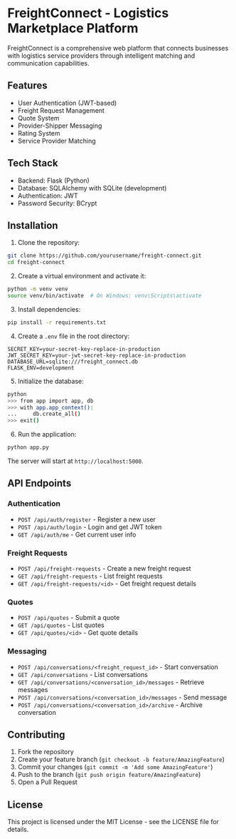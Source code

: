 # FreightConnect - Logistics Marketplace Platform

FreightConnect is a comprehensive web platform that connects businesses with logistics service providers through intelligent matching and communication capabilities.

## Features

- User Authentication (JWT-based)
- Freight Request Management
- Quote System
- Provider-Shipper Messaging
- Rating System
- Service Provider Matching

## Tech Stack

- Backend: Flask (Python)
- Database: SQLAlchemy with SQLite (development)
- Authentication: JWT
- Password Security: BCrypt

## Installation

1. Clone the repository:
```bash
git clone https://github.com/yourusername/freight-connect.git
cd freight-connect
```

2. Create a virtual environment and activate it:
```bash
python -m venv venv
source venv/bin/activate  # On Windows: venv\Scripts\activate
```

3. Install dependencies:
```bash
pip install -r requirements.txt
```

4. Create a `.env` file in the root directory:
```
SECRET_KEY=your-secret-key-replace-in-production
JWT_SECRET_KEY=your-jwt-secret-key-replace-in-production
DATABASE_URL=sqlite:///freight_connect.db
FLASK_ENV=development
```

5. Initialize the database:
```bash
python
>>> from app import app, db
>>> with app.app_context():
...     db.create_all()
>>> exit()
```

6. Run the application:
```bash
python app.py
```

The server will start at `http://localhost:5000`.

## API Endpoints

### Authentication

- `POST /api/auth/register` - Register a new user
- `POST /api/auth/login` - Login and get JWT token
- `GET /api/auth/me` - Get current user info

### Freight Requests

- `POST /api/freight-requests` - Create a new freight request
- `GET /api/freight-requests` - List freight requests
- `GET /api/freight-requests/<id>` - Get freight request details

### Quotes

- `POST /api/quotes` - Submit a quote
- `GET /api/quotes` - List quotes
- `GET /api/quotes/<id>` - Get quote details

### Messaging

- `POST /api/conversations/<freight_request_id>` - Start conversation
- `GET /api/conversations` - List conversations
- `GET /api/conversations/<conversation_id>/messages` - Retrieve messages
- `POST /api/conversations/<conversation_id>/messages` - Send message
- `POST /api/conversations/<conversation_id>/archive` - Archive conversation

## Contributing

1. Fork the repository
2. Create your feature branch (`git checkout -b feature/AmazingFeature`)
3. Commit your changes (`git commit -m 'Add some AmazingFeature'`)
4. Push to the branch (`git push origin feature/AmazingFeature`)
5. Open a Pull Request

## License

This project is licensed under the MIT License - see the LICENSE file for details.
